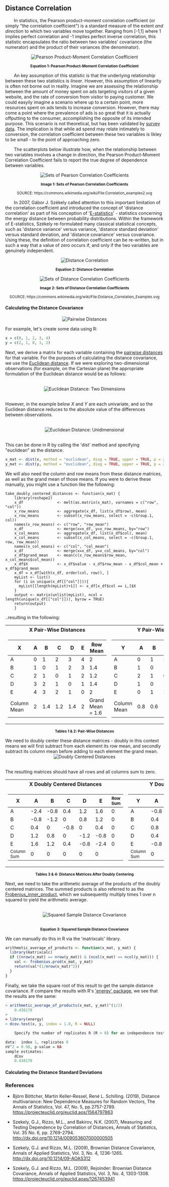 ## Distance Correlation
&nbsp;&nbsp;&nbsp;&nbsp;&nbsp;&nbsp; In statistics, the Pearson product-moment correlation coefficient (or simply "the correlation coefficient") is a standard measure of the extent *and direction* to which two variables move together. Ranging from [-1,1] where 1 implies perfect correlation and -1 implies perfect inverse correlation, this statistic encapsulates the ratio between two variables' covariance (the numerator) and the product of their variances (the denominator).

<div align="center">
<img 
src="https://github.com/b-knight/StatExplore/blob/master/images/Pearsons_Correlation_Coefficient.gif?sanitize=true", 
align="middle",
alt="Pearson Product-Moment Correlation Coefficient">
</div>
<p align="center"><sub><b>Equation 1: Pearson Product-Moment Correlation Coefficient</sub></b></p>

&nbsp;&nbsp;&nbsp;&nbsp;&nbsp;&nbsp; An key assumption of this statistic is that the underlying relationship between these two statistics is *linear*. However, this assumption of linearity is often not borne out in reality. Imagine we are assessing the relationship between the amount of money spent on ads targeting visitors of a given website, and the rate of conversion from visitor to paying customer. We could easyily imagine a scenario where up to a certain point, more resources spent on ads tends to increase conversion. However, there may come a point where the prevalence of ads is so great that it is actually offputting to the consumer, accomplishing the opposite of its intended purpose. This scenario is not theoretical, but has been validated by [survey data](https://www.cmswire.com/cms/customer-experience/too-much-online-advertising-may-turn-consumers-off-survey-finds-014707.php, "Too Much Online Advertising May Turn Consumers Off, Survey Finds"). The implication is that while ad spend may relate intimately to conversion, the correlation coefficient between these two variables is likley to be small - to the point of approaching zero. <br>

&nbsp;&nbsp;&nbsp;&nbsp;&nbsp;&nbsp; The scatterplots below illustrate how, when the relationship between two variables involves a change in direction, the Pearson Product-Moment Correlation Coefficient fails to report the true degree of dependence between variables. 
<div align="center">
<img 
src="https://github.com/b-knight/StatExplore/blob/master/images/Correlation_Examples.png?sanitize=true", 
align="middle",
alt="Sets of Pearson Correlation Coefficients">
</div>
<p align="center"><sub><b>Image 1: Sets of Pearson Correlation Coefficients </b></sub></p>
<p align="center"><sub> SOURCE: https://commons.wikimedia.org/wiki/File:Correlation_examples2.svg </sub></p>

&nbsp;&nbsp;&nbsp;&nbsp;&nbsp;&nbsp; In 2007, Gábor J. Székely called attention to this important limitation of the correlation coefficient and introduced the concept of 'distance correlation' as part of his conception of '[E-statistics](https://en.wikipedia.org/wiki/Energy_distance, "E-statistics")' - statistics concerning the energy distance between probability distributions. Within the framework of E-statistics, Székely re-formulated many classical statistical concepts, such as 'distance variance' versus variance, 'distance standard deviation' versus standard deviation, and 'distance covariance' versus covariance. Using these, the definition of correlation coefficient can be re-written, but in such a way that a value of zero occurs if, and only if the two variables are genuinely independent.

<div align="center">
<img 
src="https://github.com/b-knight/StatExplore/blob/master/images/Distance_Correlation.gif?sanitize=true", 
align="middle",
alt="Distance Correlation">
</div>
<p align="center"><sub><b>Equation 2: Distance Correlation</sub></b></p>





<div align="center">
<img src="https://github.com/b-knight/StatExplore/blob/master/images/Distance_Correlation_Examples.png?sanitize=true",
align="middle", 
alt="Sets of Distance Correlation Coefficients">
</div>
<p align="center"><sub><b>Image 2: Sets of Distance Correlation Coefficients</b></sub></p>
<p align="center"><sub> SOURCE: https://commons.wikimedia.org/wiki/File:Distance_Correlation_Examples.svg</sub></p>




#### Calculating the Distance Covariance 

<div align="center">
<img src="https://github.com/b-knight/StatExplore/blob/master/images/Pairwise_Distances.gif?sanitize=true",
align="middle", 
alt="Pairwise Distances">
</div>


For example, let's create some data using R:

```R
x = c(0, 1, 2, 3, 4) 
y = c(2, 1, 0, 1, 2) 
```

Next, we derive a matrix for each variable containing the [pairwise distances](https://en.wikipedia.org/wiki/Distance_matrix "Wikipedia: Pairwise Distances") for that variable. For the purposes of calculating the distance covariance, we use the [Euclidean distance](https://en.wikipedia.org/wiki/Euclidean_distance "Wikipedia: Euclidean Distance"). If we were exploring two-dimensional observations (for example, on the Cartesian plane) the appropriate formulation of the Euclidean distance would be as follows: 

<br>
<div align="center">
<img src="https://github.com/b-knight/StatExplore/blob/master/images/Two_Dimensional_Euclidean_Distance.gif?sanitize=true",
align="middle", 
alt="Euclidean Distance: Two Dimensions">
</div>
<br>

However, in the example below *X* and *Y* are each univariate, and so the Euclidean distance reduces to the absolute value of the differences between observations. 

<br>
<div align="center">
<img src="https://github.com/b-knight/StatExplore/blob/master/images/Unidimensional_Euclidean_Distance.gif?sanitize=true",
align="middle", 
alt="Euclidean Distance: Unidimensional">
</div>
<br>

This can be done in R by calling the 'dist' method and specifying "euclidean" as the distance.
```R
x_mat <- dist(x, method = "euclidean", diag = TRUE, upper = TRUE, p = 2)
y_mat <- dist(y, method = "euclidean", diag = TRUE, upper = TRUE, p = 2)
```
We will also need the column and row means from these distance matrices, as well as the grand mean of those means. If you were to derive these manually, you might use a function like the following:
```
take_doubly_centered_distances <- function(x_mat) {
    library(reshape2)
    x_df               <- melt(as.matrix(x_mat), varnames = c("row", "col"))
    x_row_means        <- aggregate(x_df, list(x_df$row), mean)
    x_row_means        <- subset(x_row_means, select = -c(Group.1, col))
    names(x_row_means) <- c("row", "row_mean")
    x_df               <- merge(x=x_df, y=x_row_means, by="row")
    x_col_means        <- aggregate(x_df, list(x_df$col), mean)
    x_col_means        <- subset(x_col_means, select = -c(Group.1, row, row_mean))
    names(x_col_means) <- c("col", "col_mean")
    x_df               <- merge(x=x_df, y=x_col_means, by="col")
    x_df$grand_mean    <- mean(c(x_row_means$row_mean, x_col_means$col_mean)) 
    x_df$X             <- x_df$value - x_df$row_mean - x_df$col_mean + x_df$grand_mean 
    x_df = x_df[with(x_df, order(col, row)), ]
    myList <- list()
    for (i in unique(x_df[["col"]])){
      myList[[length(myList)+1]] <- x_df[x_df$col == i,]$X
    }
    output <- matrix(unlist(myList), ncol = length(unique(x_df[["col"]])), byrow = TRUE)
    return(output)
    }
```
..resulting in the following:
<table>
<tr><th> X Pair-Wise Distances </th><th> Y Pair-Wise Distances </th></tr>

<tr><td>

| X               | A  | B  | C  | D  | E  | Row<br>Mean         |
| --              | -- | -- | -- | -- | -- | ------------------- |
| A               | 0  | 1  | 2  | 3  | 4  | 2                   |
| B               | 1  | 0  | 1  | 2  | 3  | 1.4                 |
| C               | 2  | 1  | 0  | 1  | 2  | 1.2                 |
| D               | 3  | 2  | 1  | 0  | 1  | 1.4                 |
| E               | 4  | 3  | 2  | 1  | 0  | 2                   |
| Column<br>Mean  | 2  | 1.4|1.2 |1.4 | 2  | Grand<br>Mean = 1.6 |

</td><td>

| Y               | A    | B   | C  | D  | E   | Row<br>Mean          |
| --              | --   | --  | -- | -- | --  | -------------------- |
| A               | 0    | 1   | 2  | 1  | 0   | 0.8                  |
| B               | 1    | 0   | 1  | 0  | 1   | 0.6                  |
| C               | 2    | 1   | 0  | 1  | 2   | 1.2                  |
| D               | 1    | 0   | 1  | 0  | 1   | 0.6                  |
| E               | 0    | 1   | 2  | 1  | 0   | 0.8                  |
| Column<br>Mean  | 0.8  | 0.6 |1.2 |0.6 | 0.8 | Grand<br>Mean = 0.8  |

</td></tr> </table>
<p align="center"><sub><b>Tables 1 & 2: Pair-Wise Distances</b></sub></p>
We need to doubly center these distance matrices - doubly in this context means we will first subtract from each element its row mean, and secondly subtract its column mean before adding to each element the grand mean. 

<br>
<div align="center">
<img 
src="https://github.com/b-knight/StatExplore/blob/master/images/Doubly_Centered_Distances.gif?sanitize=true", 
align="middle",
alt="Doubly Centered Distances">
</div>
<br>

The resulting matrices should have all rows and all columns sum to zero.

<table>
<tr><th> X Doubly Centered Distances </th><th> Y Doubly Centered Distances </th></tr>

<tr><td>

| X                        | A    | B    | C    | D    | E    | <sub>Row<br>Sum</sub>   |
| ------------------------ | ---- | ---- | ---- | ---- | ---  | ----------------------- |
| A                        | -2.4 | -0.8 | 0.4  | 1.2  | 1.6  | 0                       |
| B                        | -0.8 | -1.2 | 0    | 0.8  | 1.2  | 0                       |
| C                        | 0.4  | 0    | -0.8 | 0    | 0.4  | 0                       |
| D                        | 1.2  | 0.8  | 0    | -1.2 | -0.8 | 0                       |
| E                        | 1.6  | 1.2  | 0.4  | -0.8 | -2.4 | 0                       |
| <sub>Column<br>Sum</sub> | 0    | 0    | 0    | 0    | 0    |                         |

</td><td>

| Y                        | A    | B    | C    | D    | E    | <sub>Row<br>Sum</sub>  |
| ------------------------ | ---- | ---- | ---- | ---- | ---- | ---------------------- |
| A                        | -0.8 | 0.4  | 0.8  | 0.4  | -0.8 | 0                      |
| B                        | 0.4  | -0.4 | 0    | -0.4 | 0.4  | 0                      |
| C                        | 0.8  | 0    | -1.6 | 0    | 0.8  | 0                      |
| D                        | 0.4  | -0.4 | 0    | -0.4 | 0.4  | 0                      |
| E                        | -0.8 | 0.4  | 0.8  | 0.4  | -0.8 | 0                      |
| <sub>Column<br>Sum</sub> | 0    | 0    | 0    | 0    | 0    |                        |

</td></tr> </table>
<p align="center"><sub><b>Tables 3 & 4: Distance Matrices After Doubly Centering</b></sub></p>

Next, we need to take the arithmetic average of the products of the doubly centered matrices. The summed products is also referred to as the [Frobenius_inner_product](https://en.wikipedia.org/wiki/Frobenius_inner_product, "Wikipedia: Frobenius Inner Product"), which we subsequently multiply times 1 over n squared to yield the arithmetic average.

<br>
<div align="center">
<img 
src="https://github.com/b-knight/StatExplore/blob/master/images/Squared_Sample_Distance_Covariance.gif?sanitize=true", 
align="middle",
alt="Squared Sample Distance Covariance">
</div>
<br>
<p align="center"><sub><b>Equation 3: Squared Sample Distance Covariance</sub></b></p>

We can manually do this in R via the 'matrixcalc' library. 
```R
arithmetic_average_of_products <- function(x_mat, y_mat) {
  library(matrixcalc)
  if ((nrow(x_mat) == nrow(y_mat)) & (ncol(x_mat) == ncol(y_mat))) {
    val <- frobenius.prod(x_mat, y_mat)
    return(val*(1/nrow(x_mat)^2))
  }
}
```
Finally, we take the square root of this result to get the sample distance covariance. If compare the results with R's ['energy' package](https://www.rdocumentation.org/packages/energy/versions/1.7-6/topics/distance%20correlation, "Energy"), we see that the results are the same:
``` R
> arithmetic_average_of_products(x_mat, y_mat)^(1/2)
    0.438178
> 
> library(energy)
> dcov.test(x, y, index = 1.0, R = NULL)

	Specify the number of replicates R (R > 0) for an independence test

data:  index 1, replicates 0
nV^2 = 0.96, p-value = NA
sample estimates:
    dCov 
    0.438178 
```
#### Calculating the Distance Standard Deviations

### References
* Björn Böttcher, Martin Keller-Ressel, René L. Schilling. (2019), Distance multivariance: New Dependence Measures for Random Vectors, The Annals of Statistics, Vol. 47, No. 5, pp.2757-2789. https://projecteuclid.org/euclid.aos/1564797863

* Szekely, G.J., Rizzo, M.L., and Bakirov, N.K. (2007), Measuring and Testing Dependence by Correlation of Distances, Annals of Statistics, Vol. 35 No. 6, pp. 2769-2794. http://dx.doi.org/10.1214/009053607000000505

* Szekely, G.J. and Rizzo, M.L. (2009), Brownian Distance Covariance, Annals of Applied Statistics, Vol. 3, No. 4, 1236-1265. http://dx.doi.org/10.1214/09-AOAS312

* Szekely, G.J. and Rizzo, M.L. (2009), Rejoinder: Brownian Distance Covariance, Annals of Applied Statistics, Vol. 3, No. 4, 1303-1308. https://projecteuclid.org/euclid.aoas/1267453941


